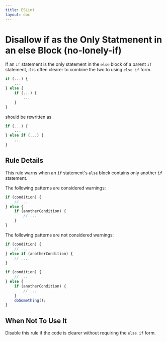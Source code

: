 ```yaml
---
title: ESLint
layout: doc
---
```

<!-- Note: No pull requests accepted for this file. See README.md in the root directory for details. -->
# Disallow if as the Only Statmenent in an else Block (no-lonely-if)

If an `if` statement is the only statement in the `else` block of a parent `if` statement, it is often clearer to combine the two to using `else if` form.

```js
if (...) {
    ...
} else {
    if (...) {
        ...
    }
}
```

should be rewritten as

```js
if (...) {
    ...
} else if (...) {
    ...
}
```

## Rule Details

This rule warns when an `if` statement's `else` block contains only another `if` statement.

The following patterns are considered warnings:

```js
if (condition) {
    // ...
} else {
    if (anotherCondition) {
        // ...
    }
}
```

The following patterns are not considered warnings:

```js
if (condition) {
    // ...
} else if (anotherCondition) {
    // ...
}

if (condition) {
    // ...
} else {
    if (anotherCondition) {
        // ...
    }
    doSomething();
}
```

## When Not To Use It

Disable this rule if the code is clearer without requiring the `else if` form.
